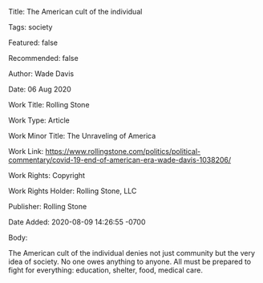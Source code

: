 Title:  The American cult of the individual

Tags:   society

Featured: false

Recommended: false

Author: Wade Davis

Date:   06 Aug 2020

Work Title: Rolling Stone

Work Type: Article

Work Minor Title: The Unraveling of America

Work Link: https://www.rollingstone.com/politics/political-commentary/covid-19-end-of-american-era-wade-davis-1038206/

Work Rights: Copyright

Work Rights Holder: Rolling Stone, LLC

Publisher: Rolling Stone

Date Added: 2020-08-09 14:26:55 -0700

Body: 

The American cult of the individual denies not just community but the very idea of society. No one owes anything to anyone. All must be prepared to fight for everything: education, shelter, food, medical care. 

